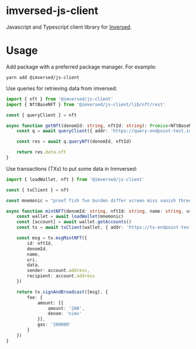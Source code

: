 # imversed-js-client

Javascript and Typescript client library for [Inversed](https://imversed.com).

# Usage

Add package with a preferred package manager. For example:

    yarn add @imversed/js-client

Use queries for retrieving data from imversed:
```ts
import { nft } from '@imversed/js-client'
import { NftBaseNFT } from '@imversed/js-client/lib/nft/rest'

const { queryClient } = nft

async function getNft(denomId: string, nftId: string): Promise<NftBaseNFT> {
    const q = await queryClient({ addr: 'https://query-endpoint-test.imversed.com'})

    const res = await q.queryNft(denomId, nftId)

    return res.data.nft
}
```

Use transactions (TXs) to put some data in Inmversed:

```ts
import { loadWallet, nft } from '@imversed/js-client'

const { txClient } = nft

const mnemonic = "proof fish fun burden differ screen miss vanish three report stereo bamboo purpose doll random blur prepare attack gallery lawn raven glove quantum blade"

async function mintNFT(denomId: string, nftId: string, name: string, uri: string, data: any) {
    const wallet = await loadWallet(mnemonic)
    const [account] = await wallet.getAccounts()
    const tx = await txClient(wallet, { addr: 'https://tx-endpoint-test.imversed.com'})

    const msg = tx.msgMintNFT({
        id: nftId,
        denomId,
        name,
        uri,
        data,
        sender: account.address,
        recipient: account.address
    })

    return tx.signAndBroadcast([msg], {
        fee: {
            amount: [{
                amount: '200',
                denom: 'nimv'
            }],
            gas: '200000'
        }
    })
}
```
